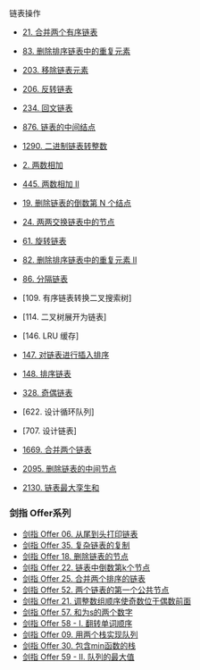 链表操作
- [21. 合并两个有序链表](list/merge_two_lists.rs)
- [83. 删除排序链表中的重复元素](list/delete_duplicates.rs)
- [203. 移除链表元素](list/remove_elements.rs)
- [206. 反转链表](list/reverse_list.rs)
- [234. 回文链表](list/is_palindrome.rs)
- [876. 链表的中间结点](list/middle_node.rs)
- [1290. 二进制链表转整数](list/get_decimal_value.rs)

- [2. 两数相加](list/add_two_numbers.rs)
- [445. 两数相加 II](list/add_two_numbers2.rs)
- [19. 删除链表的倒数第 N 个结点](list/remove_nth_from_end.rs)
- [24. 两两交换链表中的节点](list/swap_pairs.rs)
- [61. 旋转链表](list/rotate_right.rs)
- [82. 删除排序链表中的重复元素 II](list/delete_duplicates2.rs)
- [86. 分隔链表](list/partition.rs)

- [109. 有序链表转换二叉搜索树]
- [114. 二叉树展开为链表]
- [146. LRU 缓存]
- [147. 对链表进行插入排序](list/insertion_sort_list.rs)
- [148. 排序链表](list/sort_list.rs)
- [328. 奇偶链表](list/odd_even_list.rs)
- [622. 设计循环队列]
- [707. 设计链表]
- [1669. 合并两个链表](list/merge_in_between.rs)
- [2095. 删除链表的中间节点](list/delete_middle.rs)
- [2130. 链表最大孪生和](list/pair_sum.rs)

### 剑指 Offer系列
- [剑指 Offer 06. 从尾到头打印链表](list/reversePrint_test.go)
- [剑指 Offer 35. 复杂链表的复制](list/copyRandomList_test.go)
- [剑指 Offer 18. 删除链表的节点](list/deleteNode_test.go)
- [剑指 Offer 22. 链表中倒数第k个节点](list/getKthFromEnd_test.go)
- [剑指 Offer 25. 合并两个排序的链表](list/mergeTwoLists_test.go)
- [剑指 Offer 52. 两个链表的第一个公共节点](list/getIntersectionNode_test.go)
- [剑指 Offer 21. 调整数组顺序使奇数位于偶数前面](list/exchange_test.go)
- [剑指 Offer 57. 和为s的两个数字](array/twoSum_test.go)
- [剑指 Offer 58 - I. 翻转单词顺序](array/reverseWords_test.go)
- [剑指 Offer 09. 用两个栈实现队列](queue/CQueue_test.go)
- [剑指 Offer 30. 包含min函数的栈](stack/MinStack_test.go)
- [剑指 Offer 59 - II. 队列的最大值](queue/MaxQueue_test.go)


